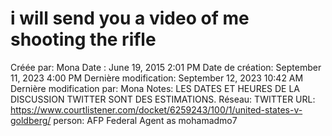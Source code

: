 # i will send you a video of me shooting the rifle

Créée par: Mona
Date : June 19, 2015 2:01 PM
Date de création: September 11, 2023 4:00 PM
Dernière modification: September 12, 2023 10:42 AM
Dernière modification par: Mona
Notes: LES DATES ET HEURES DE LA DISCUSSION TWITTER SONT DES ESTIMATIONS.
Réseau: TWITTER
URL: https://www.courtlistener.com/docket/6259243/100/1/united-states-v-goldberg/
person: AFP Federal Agent as mohamadmo7